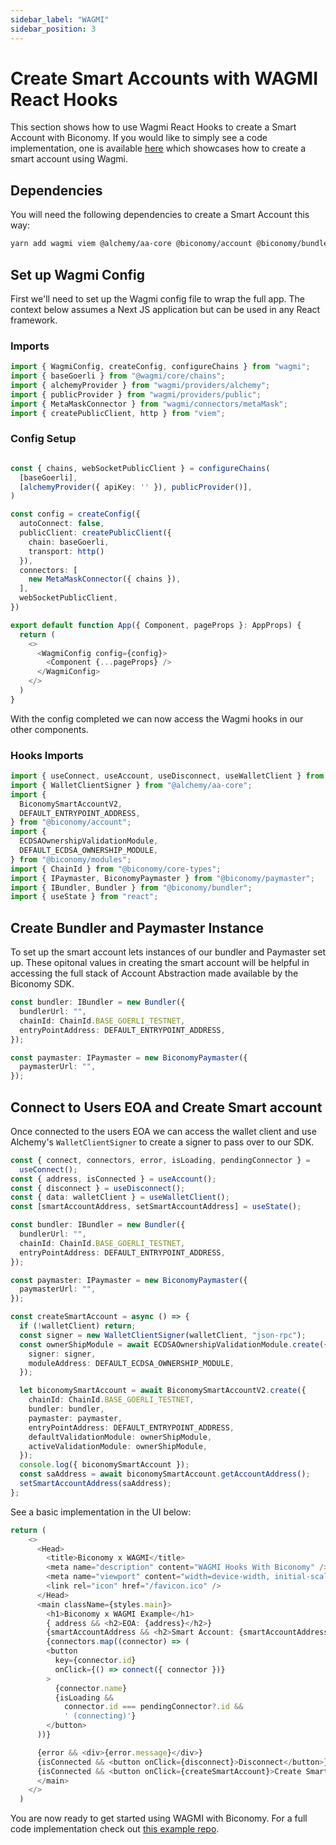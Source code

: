 ```yaml
---
sidebar_label: "WAGMI"
sidebar_position: 3
---
```


# Create Smart Accounts with WAGMI React Hooks

This section shows how to use Wagmi React Hooks to create a Smart Account with Biconomy. If you would like to simply see a code implementation, one is available [here](https://github.com/bcnmy/biconomy_wagmi_example) which showcases how to create a smart account using Wagmi.

## Dependencies

You will need the following dependencies to create a Smart Account this way:

```bash
yarn add wagmi viem @alchemy/aa-core @biconomy/account @biconomy/bundler @biconomy/common @biconomy/core-types @biconomy/modules @biconomy/paymaster
```

## Set up Wagmi Config

First we'll need to set up the Wagmi config file to wrap the full app. The context below assumes a Next JS application but can be used in any React framework.

### Imports

```typescript
import { WagmiConfig, createConfig, configureChains } from "wagmi";
import { baseGoerli } from "@wagmi/core/chains";
import { alchemyProvider } from "wagmi/providers/alchemy";
import { publicProvider } from "wagmi/providers/public";
import { MetaMaskConnector } from "wagmi/connectors/metaMask";
import { createPublicClient, http } from "viem";
```

### Config Setup

```typescript

const { chains, webSocketPublicClient } = configureChains(
  [baseGoerli],
  [alchemyProvider({ apiKey: '' }), publicProvider()],
)

const config = createConfig({
  autoConnect: false,
  publicClient: createPublicClient({
    chain: baseGoerli,
    transport: http()
  }),
  connectors: [
    new MetaMaskConnector({ chains }),
  ],
  webSocketPublicClient,
})

export default function App({ Component, pageProps }: AppProps) {
  return (
    <>
      <WagmiConfig config={config}>
        <Component {...pageProps} />
      </WagmiConfig>
    </>
  )
}

```

With the config completed we can now access the Wagmi hooks in our other components.

### Hooks Imports

```typescript
import { useConnect, useAccount, useDisconnect, useWalletClient } from "wagmi";
import { WalletClientSigner } from "@alchemy/aa-core";
import {
  BiconomySmartAccountV2,
  DEFAULT_ENTRYPOINT_ADDRESS,
} from "@biconomy/account";
import {
  ECDSAOwnershipValidationModule,
  DEFAULT_ECDSA_OWNERSHIP_MODULE,
} from "@biconomy/modules";
import { ChainId } from "@biconomy/core-types";
import { IPaymaster, BiconomyPaymaster } from "@biconomy/paymaster";
import { IBundler, Bundler } from "@biconomy/bundler";
import { useState } from "react";
```

## Create Bundler and Paymaster Instance

To set up the smart account lets instances of our bundler and Paymaster set up. These opitonal values in creating the smart account will be helpful in accessing the full stack of Account Abstraction made available by the Biconomy SDK.

```typescript
const bundler: IBundler = new Bundler({
  bundlerUrl: "",
  chainId: ChainId.BASE_GOERLI_TESTNET,
  entryPointAddress: DEFAULT_ENTRYPOINT_ADDRESS,
});

const paymaster: IPaymaster = new BiconomyPaymaster({
  paymasterUrl: "",
});
```

## Connect to Users EOA and Create Smart account

Once connected to the users EOA we can access the wallet client and use Alchemy's `WalletClientSigner` to create a signer to pass over to our SDK.

```typescript
const { connect, connectors, error, isLoading, pendingConnector } =
  useConnect();
const { address, isConnected } = useAccount();
const { disconnect } = useDisconnect();
const { data: walletClient } = useWalletClient();
const [smartAccountAddress, setSmartAccountAddress] = useState();

const bundler: IBundler = new Bundler({
  bundlerUrl: "",
  chainId: ChainId.BASE_GOERLI_TESTNET,
  entryPointAddress: DEFAULT_ENTRYPOINT_ADDRESS,
});

const paymaster: IPaymaster = new BiconomyPaymaster({
  paymasterUrl: "",
});

const createSmartAccount = async () => {
  if (!walletClient) return;
  const signer = new WalletClientSigner(walletClient, "json-rpc");
  const ownerShipModule = await ECDSAOwnershipValidationModule.create({
    signer: signer,
    moduleAddress: DEFAULT_ECDSA_OWNERSHIP_MODULE,
  });

  let biconomySmartAccount = await BiconomySmartAccountV2.create({
    chainId: ChainId.BASE_GOERLI_TESTNET,
    bundler: bundler,
    paymaster: paymaster,
    entryPointAddress: DEFAULT_ENTRYPOINT_ADDRESS,
    defaultValidationModule: ownerShipModule,
    activeValidationModule: ownerShipModule,
  });
  console.log({ biconomySmartAccount });
  const saAddress = await biconomySmartAccount.getAccountAddress();
  setSmartAccountAddress(saAddress);
};
```

See a basic implementation in the UI below:

```typescript
return (
    <>
      <Head>
        <title>Biconomy x WAGMI</title>
        <meta name="description" content="WAGMI Hooks With Biconomy" />
        <meta name="viewport" content="width=device-width, initial-scale=1" />
        <link rel="icon" href="/favicon.ico" />
      </Head>
      <main className={styles.main}>
        <h1>Biconomy x WAGMI Example</h1>
        { address && <h2>EOA: {address}</h2>}
        {smartAccountAddress && <h2>Smart Account: {smartAccountAddress}</h2>}
        {connectors.map((connector) => (
        <button
          key={connector.id}
          onClick={() => connect({ connector })}
        >
          {connector.name}
          {isLoading &&
            connector.id === pendingConnector?.id &&
            ' (connecting)'}
        </button>
      ))}

      {error && <div>{error.message}</div>}
      {isConnected && <button onClick={disconnect}>Disconnect</button>}
      {isConnected && <button onClick={createSmartAccount}>Create Smart Account</button>}
      </main>
    </>
  )

```

You are now ready to get started using WAGMI with Biconomy. For a full code implementation check out [this example repo](https://github.com/bcnmy/biconomy_wagmi_example).
